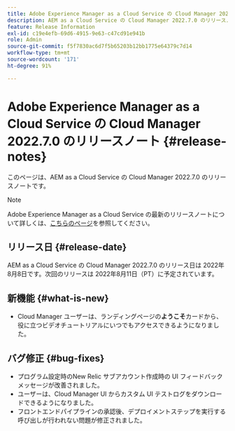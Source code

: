 ```yaml
---
title: Adobe Experience Manager as a Cloud Service の Cloud Manager 2022.7.0 のリリースノート
description: AEM as a Cloud Service の Cloud Manager 2022.7.0 のリリースノート。
feature: Release Information
exl-id: c19e4efb-69d6-4915-9e63-c47cd91e941b
role: Admin
source-git-commit: f5f7830ac6d7f5b65203b12bb1775e64379c7d14
workflow-type: tm+mt
source-wordcount: '171'
ht-degree: 91%

---
```


# Adobe Experience Manager as a Cloud Service の Cloud Manager 2022.7.0 のリリースノート {#release-notes}

このページは、AEM as a Cloud Service の Cloud Manager 2022.7.0 のリリースノートです。

>[!NOTE]
>
>Adobe Experience Manager as a Cloud Service の最新のリリースノートについて詳しくは、[こちらのページ](/help/release-notes/release-notes-cloud/release-notes-current.md)を参照してください。

## リリース日 {#release-date}

AEM as a Cloud Service の Cloud Manager 2022.7.0 のリリース日は 2022年8月8日です。次回のリリースは 2022年8月11日（PT）に予定されています。

## 新機能 {#what-is-new}

* Cloud Manager ユーザーは、ランディングページの&#x200B;**ようこそ**&#x200B;カードから、役に立つビデオチュートリアルにいつでもアクセスできるようになりました。

## バグ修正 {#bug-fixes}

* プログラム設定時のNew Relic サブアカウント作成時の UI フィードバックメッセージが改善されました。
* ユーザーは、Cloud Manager UI からカスタム UI テストログをダウンロードできるようになりました。
* フロントエンドパイプラインの承認後、デプロイメントステップを実行する呼び出しが行われない問題が修正されました。
